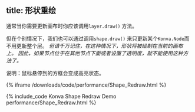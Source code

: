 title: 形状重绘
---

通常当你需要更新画布时你应该调用`layer.draw()` 方法。

但在个别情况下，我们也可以通过调用`shape.draw()` 来只更新某个`Konva.Node`而不用更新整个层。
*但请千万记住，在这种情况下，形状将被绘制在当前的画布上。
因此，如果节点位于在其他节点下面或者设置了透明度，就不能使用这种方法了。*

说明：鼠标悬停到的方框会变成高亮状态。

{% iframe /downloads/code/performance/Shape_Redraw.html %}

{% include_code Konva Shape Redraw Demo performance/Shape_Redraw.html %}
